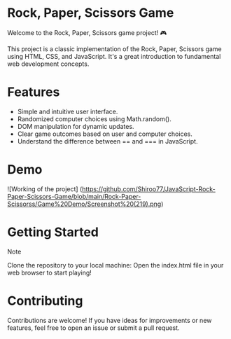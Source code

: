# Rock, Paper, Scissors Game
Welcome to the Rock, Paper, Scissors game project! 🎮

This project is a classic implementation of the Rock, Paper, Scissors game using HTML, CSS, and JavaScript. It's a great introduction to fundamental web development concepts.

# Features
- Simple and intuitive user interface.
- Randomized computer choices using Math.random().
- DOM manipulation for dynamic updates.
- Clear game outcomes based on user and computer choices.
- Understand the difference between == and === in JavaScript.

# Demo
![Working of the project] (https://github.com/Shiroo77/JavaScript-Rock-Paper-Scissors-Game/blob/main/Rock-Paper-Scissorss/Game%20Demo/Screenshot%20(219).png)
# Getting Started

> [!NOTE]
> Clone the repository to your local machine: 
> Open the index.html file in your web browser to start playing!

# Contributing

Contributions are welcome! If you have ideas for improvements or new features, feel free to open an issue or submit a pull request.
